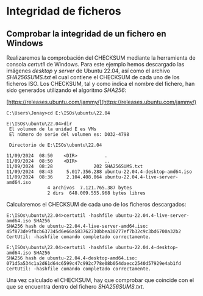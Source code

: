 
# Integridad de ficheros

## Comprobar la integridad de un fichero en Windows

Realizaremos la comprobación del CHECKSUM mediante la herramienta de consola _certutil_ de Windows. Para este ejemplo hemos descargado las imágenes _desktop_ y _server_ de Ubuntu 22.04, así como el archivo _SHA256SUMS.txt_ el cual contiene el CHECKSUM de cada uno de los ficheros ISO. Los CHECKSUM, tal y como indica el nombre del fichero, han sido generados utilizando el algoritmo _SHA256_:

[https://releases.ubuntu.com/jammy/](https://releases.ubuntu.com/jammy/)


```
C:\Users\Jonay>cd E:\ISOs\ubuntu\22.04

E:\ISOs\ubuntu\22.04>dir
 El volumen de la unidad E es VMs
 El número de serie del volumen es: D032-4798

 Directorio de E:\ISOs\ubuntu\22.04

11/09/2024  08:50    <DIR>          .
11/09/2024  08:50    <DIR>          ..
11/09/2024  08:28               202 SHA256SUMS.txt
11/09/2024  08:43     5.017.356.288 ubuntu-22.04.4-desktop-amd64.iso
11/09/2024  08:36     2.104.408.064 ubuntu-22.04.4-live-server-amd64.iso
               4 archivos  7.121.765.387 bytes
               2 dirs  648.009.555.968 bytes libres
```

Calcularemos el CHECKSUM de cada uno de los ficheros descargados:

```
E:\ISOs\ubuntu\22.04>certutil -hashfile ubuntu-22.04.4-live-server-amd64.iso SHA256
SHA256 hash de ubuntu-22.04.4-live-server-amd64.iso:
45f873de9f8cb637345d6e66a583762730bbea30277ef7b32c9c3bd6700a32b2
CertUtil: -hashfile comando completado correctamente.

E:\ISOs\ubuntu\22.04>certutil -hashfile ubuntu-22.04.4-desktop-amd64.iso SHA256
SHA256 hash de ubuntu-22.04.4-desktop-amd64.iso:
071d5a534c1a2d61d64c6599c47c992c778e08b054daecc2540d57929e4ab1fd
CertUtil: -hashfile comando completado correctamente.
```

Una vez calculado el CHECKSUM, hay que comprobar que coincide con el que se encuentra dentro del fichero _SHA256SUMS.txt_.